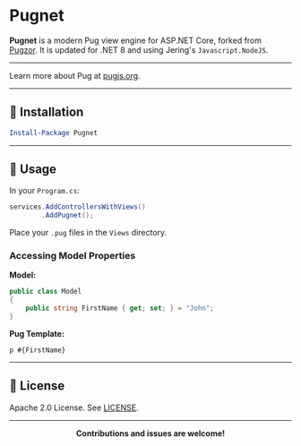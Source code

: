 # Pugnet

**Pugnet** is a modern Pug view engine for ASP.NET Core, forked from [Pugzor](https://github.com/AspNetMonsters/pugzor). It is updated for .NET 8 and using Jering's `Javascript.NodeJS`.

---

Learn more about Pug at [pugjs.org](https://pugjs.org/api/getting-started.html).

---

## 🔧 Installation

```powershell
Install-Package Pugnet
```

---

## 🔨 Usage

In your `Program.cs`:

```csharp
services.AddControllersWithViews()
        .AddPugnet();
```

Place your `.pug` files in the `Views` directory.

### Accessing Model Properties

**Model:**

```csharp
public class Model
{
    public string FirstName { get; set; } = "John";
}
```

**Pug Template:**

```pug
p #{FirstName}
```

---

## 📄 License

Apache 2.0 License. See [LICENSE](LICENSE).

---

<div align="center">
  <strong>Contributions and issues are welcome!</strong>
</div>
